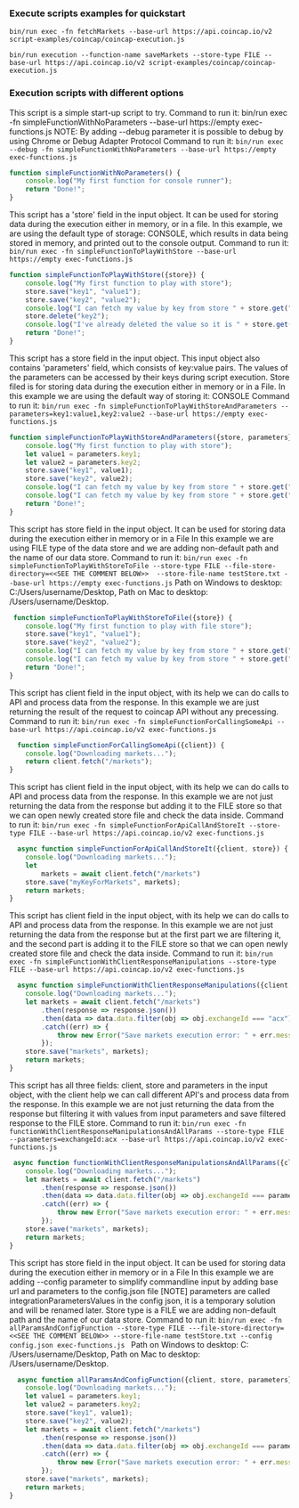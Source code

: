 ### Execute scripts examples for quickstart

`bin/run exec -fn fetchMarkets --base-url https://api.coincap.io/v2 script-examples/coincap/coincap-execution.js`

`bin/run execution --function-name saveMarkets --store-type FILE --base-url https://api.coincap.io/v2 script-examples/coincap/coincap-execution.js`

### Execution scripts with different options

This script is a simple start-up script to try. Command to run it: bin/run exec -fn simpleFunctionWithNoParameters
--base-url https://empty exec-functions.js NOTE:  By adding --debug parameter it is possible to debug by using Chrome or
Debug Adapter Protocol Command to run it:
`bin/run exec --debug -fn simpleFunctionWithNoParameters --base-url https://empty exec-functions.js`

```javascript
function simpleFunctionWithNoParameters() {
    console.log("My first function for console runner");
    return "Done!";
}
```

This script has a 'store' field in the input object. It can be used for storing data during the execution either in
memory, or in a file. In this example, we are using the default type of storage: CONSOLE, which results in data being
stored in memory, and printed out to the console output. Command to run it:
`bin/run exec -fn simpleFunctionToPlayWithStore --base-url https://empty exec-functions.js`

```javascript
function simpleFunctionToPlayWithStore({store}) {
    console.log("My first function to play with store");
    store.save("key1", "value1");
    store.save("key2", "value2");
    console.log("I can fetch my value by key from store " + store.get("key1"));
    store.delete("key2");
    console.log("I've already deleted the value so it is " + store.get("key2"));
    return "Done!";
}
```

This script has a store field in the input object. This input object also contains 'parameters' field, which consists of
key:value pairs. The values of the parameters can be accessed by their keys during script execution. Store filed is for
storing data during the execution either in memory or in a File. In this example we are using the default way of storing
it: CONSOLE Command to run it:
`bin/run exec -fn simpleFunctionToPlayWithStoreAndParameters --parameters=key1:value1,key2:value2 --base-url https://empty exec-functions.js`

```javascript
function simpleFunctionToPlayWithStoreAndParameters({store, parameters}) {
    console.log("My first function to play with store");
    let value1 = parameters.key1;
    let value2 = parameters.key2;
    store.save("key1", value1);
    store.save("key2", value2);
    console.log("I can fetch my value by key from store " + store.get("key1"));
    console.log("I can fetch my value by key from store " + store.get("key2"));
    return "Done!";
}
```

This script has store field in the input object. It can be used for storing data during the execution either in memory
or in a File In this example we are using FILE type of the data store and we are adding non-default path and the name of
our data store. Command to run
it: `bin/run exec -fn simpleFunctionToPlayWithStoreToFile --store-type FILE --file-store-directory=<<SEE THE COMMENT BELOW>>  --store-file-name testStore.txt --base-url https://empty
exec-functions.js`
Path on Windows to desktop: C:/Users/username/Desktop, Path on Mac to desktop:
/Users/username/Desktop.

```javascript
 function simpleFunctionToPlayWithStoreToFile({store}) {
    console.log("My first function to play with file store");
    store.save("key1", "value1");
    store.save("key2", "value2");
    console.log("I can fetch my value by key from store " + store.get("key1"));
    console.log("I can fetch my value by key from store " + store.get("key2"));
    return "Done!";
}
```

This script has client field in the input object, with its help we can do calls to API and process data from the
response. In this example we are just returning the result of the request to coincap API without any precessing. Command
to run it:
`bin/run exec -fn simpleFunctionForCallingSomeApi --base-url https://api.coincap.io/v2 exec-functions.js`

```javascript
  function simpleFunctionForCallingSomeApi({client}) {
    console.log("Downloading markets...");
    return client.fetch("/markets");
}
```

This script has client field in the input object, with its help we can do calls to API and process data from the
response. In this example we are not just returning the data from the response but adding it to the FILE store so that
we can open newly created store file and check the data inside. Command to run it:
`bin/run exec -fn simpleFunctionForApiCallAndStoreIt --store-type FILE --base-url https://api.coincap.io/v2 exec-functions.js`

```javascript
  async function simpleFunctionForApiCallAndStoreIt({client, store}) {
    console.log("Downloading markets...");
    let
        markets = await client.fetch("/markets")
    store.save("myKeyForMarkets", markets);
    return markets;
}
```

This script has client field in the input object, with its help we can do calls to API and process data from the
response. In this example we are not just returning the data from the response but at the first part we are filtering
it, and the second part is adding it to the FILE store so that we can open newly created store file and check the data
inside. Command to run it:
`bin/run exec -fn simpleFunctionWithClientResponseManipulations --store-type FILE --base-url https://api.coincap.io/v2 exec-functions.js`

```javascript
  async function simpleFunctionWithClientResponseManipulations({client, store}) {
    console.log("Downloading markets...");
    let markets = await client.fetch("/markets")
        .then(response => response.json())
        .then(data => data.data.filter(obj => obj.exchangeId === "acx"))
        .catch((err) => {
            throw new Error("Save markets execution error: " + err.message);
        });
    store.save("markets", markets);
    return markets;
}

```

This script has all three fields: client, store and parameters in the input object, with the client help we can call
different API's and process data from the response. In this example we are not just returning the data from the response
but filtering it with values from input parameters and save filtered response to the FILE store. Command to run it:
`bin/run exec -fn functionWithClientResponseManipulationsAndAllParams --store-type FILE --parameters=exchangeId:acx --base-url https://api.coincap.io/v2 exec-functions.js`

```javascript
 async function functionWithClientResponseManipulationsAndAllParams({client, store, parameters}) {
    console.log("Downloading markets...");
    let markets = await client.fetch("/markets")
        .then(response => response.json())
        .then(data => data.data.filter(obj => obj.exchangeId === parameters.exchangeId))
        .catch((err) => {
            throw new Error("Save markets execution error: " + err.message);
        });
    store.save("markets", markets);
    return markets;
}
```

This script has store field in the input object. It can be used for storing data during the execution either in memory
or in a File In this example we are adding --config parameter to simplify commandline input by adding base url and
parameters to the config.json file
[NOTE] parameters are called integrationParametersValues in the config json, it is a temporary solution and will be
renamed later. Store type is a FILE we are adding non-default path and the name of our data store. Command to run it:
`bin/run exec -fn allParamsAndConfigFunction --store-type FILE ---file-store-directory=<<SEE THE COMMENT BELOW>>
--store-file-name testStore.txt --config config.json exec-functions.js `
Path on Windows to desktop: C:
/Users/username/Desktop, Path on Mac to desktop: /Users/username/Desktop.

```javascript
  async function allParamsAndConfigFunction({client, store, parameters}) {
    console.log("Downloading markets...");
    let value1 = parameters.key1;
    let value2 = parameters.key2;
    store.save("key1", value1);
    store.save("key2", value2);
    let markets = await client.fetch("/markets")
        .then(response => response.json())
        .then(data => data.data.filter(obj => obj.exchangeId === parameters.exchangeId))
        .catch((err) => {
            throw new Error("Save markets execution error: " + err.message);
        });
    store.save("markets", markets);
    return markets;
}
  ```